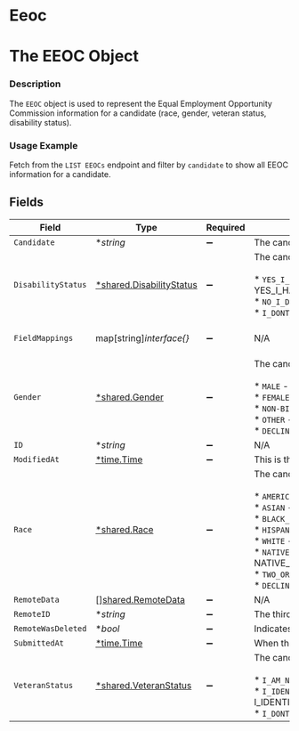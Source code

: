 # Eeoc

# The EEOC Object
### Description
The `EEOC` object is used to represent the Equal Employment Opportunity Commission information for a candidate (race, gender, veteran status, disability status).
### Usage Example
Fetch from the `LIST EEOCs` endpoint and filter by `candidate` to show all EEOC information for a candidate.


## Fields

| Field                                                                                                                                                                                                                                                                                                                                                                                                                                  | Type                                                                                                                                                                                                                                                                                                                                                                                                                                   | Required                                                                                                                                                                                                                                                                                                                                                                                                                               | Description                                                                                                                                                                                                                                                                                                                                                                                                                            | Example                                                                                                                                                                                                                                                                                                                                                                                                                                |
| -------------------------------------------------------------------------------------------------------------------------------------------------------------------------------------------------------------------------------------------------------------------------------------------------------------------------------------------------------------------------------------------------------------------------------------- | -------------------------------------------------------------------------------------------------------------------------------------------------------------------------------------------------------------------------------------------------------------------------------------------------------------------------------------------------------------------------------------------------------------------------------------- | -------------------------------------------------------------------------------------------------------------------------------------------------------------------------------------------------------------------------------------------------------------------------------------------------------------------------------------------------------------------------------------------------------------------------------------- | -------------------------------------------------------------------------------------------------------------------------------------------------------------------------------------------------------------------------------------------------------------------------------------------------------------------------------------------------------------------------------------------------------------------------------------- | -------------------------------------------------------------------------------------------------------------------------------------------------------------------------------------------------------------------------------------------------------------------------------------------------------------------------------------------------------------------------------------------------------------------------------------- |
| `Candidate`                                                                                                                                                                                                                                                                                                                                                                                                                            | **string*                                                                                                                                                                                                                                                                                                                                                                                                                              | :heavy_minus_sign:                                                                                                                                                                                                                                                                                                                                                                                                                     | The candidate being represented.                                                                                                                                                                                                                                                                                                                                                                                                       | f963f34d-3d2f-4f77-b557-cf36bc7e6498                                                                                                                                                                                                                                                                                                                                                                                                   |
| `DisabilityStatus`                                                                                                                                                                                                                                                                                                                                                                                                                     | [*shared.DisabilityStatus](../../../pkg/models/shared/disabilitystatus.md)                                                                                                                                                                                                                                                                                                                                                             | :heavy_minus_sign:                                                                                                                                                                                                                                                                                                                                                                                                                     | The candidate's disability status.<br/><br/>* `YES_I_HAVE_A_DISABILITY_OR_PREVIOUSLY_HAD_A_DISABILITY` - YES_I_HAVE_A_DISABILITY_OR_PREVIOUSLY_HAD_A_DISABILITY<br/>* `NO_I_DONT_HAVE_A_DISABILITY` - NO_I_DONT_HAVE_A_DISABILITY<br/>* `I_DONT_WISH_TO_ANSWER` - I_DONT_WISH_TO_ANSWER                                                                                                                                                | I_DONT_WISH_TO_ANSWER                                                                                                                                                                                                                                                                                                                                                                                                                  |
| `FieldMappings`                                                                                                                                                                                                                                                                                                                                                                                                                        | map[string]*interface{}*                                                                                                                                                                                                                                                                                                                                                                                                               | :heavy_minus_sign:                                                                                                                                                                                                                                                                                                                                                                                                                     | N/A                                                                                                                                                                                                                                                                                                                                                                                                                                    | {"organization_defined_targets":{"custom_key":"custom_value"},"linked_account_defined_targets":{"custom_key":"custom_value"}}                                                                                                                                                                                                                                                                                                          |
| `Gender`                                                                                                                                                                                                                                                                                                                                                                                                                               | [*shared.Gender](../../../pkg/models/shared/gender.md)                                                                                                                                                                                                                                                                                                                                                                                 | :heavy_minus_sign:                                                                                                                                                                                                                                                                                                                                                                                                                     | The candidate's gender.<br/><br/>* `MALE` - MALE<br/>* `FEMALE` - FEMALE<br/>* `NON-BINARY` - NON-BINARY<br/>* `OTHER` - OTHER<br/>* `DECLINE_TO_SELF_IDENTIFY` - DECLINE_TO_SELF_IDENTIFY                                                                                                                                                                                                                                             | FEMALE                                                                                                                                                                                                                                                                                                                                                                                                                                 |
| `ID`                                                                                                                                                                                                                                                                                                                                                                                                                                   | **string*                                                                                                                                                                                                                                                                                                                                                                                                                              | :heavy_minus_sign:                                                                                                                                                                                                                                                                                                                                                                                                                     | N/A                                                                                                                                                                                                                                                                                                                                                                                                                                    | f7dd7b4f-237e-4772-8bd4-3246384c6c58                                                                                                                                                                                                                                                                                                                                                                                                   |
| `ModifiedAt`                                                                                                                                                                                                                                                                                                                                                                                                                           | [*time.Time](https://pkg.go.dev/time#Time)                                                                                                                                                                                                                                                                                                                                                                                             | :heavy_minus_sign:                                                                                                                                                                                                                                                                                                                                                                                                                     | This is the datetime that this object was last updated by Merge                                                                                                                                                                                                                                                                                                                                                                        | 2021-10-16T00:00:00Z                                                                                                                                                                                                                                                                                                                                                                                                                   |
| `Race`                                                                                                                                                                                                                                                                                                                                                                                                                                 | [*shared.Race](../../../pkg/models/shared/race.md)                                                                                                                                                                                                                                                                                                                                                                                     | :heavy_minus_sign:                                                                                                                                                                                                                                                                                                                                                                                                                     | The candidate's race.<br/><br/>* `AMERICAN_INDIAN_OR_ALASKAN_NATIVE` - AMERICAN_INDIAN_OR_ALASKAN_NATIVE<br/>* `ASIAN` - ASIAN<br/>* `BLACK_OR_AFRICAN_AMERICAN` - BLACK_OR_AFRICAN_AMERICAN<br/>* `HISPANIC_OR_LATINO` - HISPANIC_OR_LATINO<br/>* `WHITE` - WHITE<br/>* `NATIVE_HAWAIIAN_OR_OTHER_PACIFIC_ISLANDER` - NATIVE_HAWAIIAN_OR_OTHER_PACIFIC_ISLANDER<br/>* `TWO_OR_MORE_RACES` - TWO_OR_MORE_RACES<br/>* `DECLINE_TO_SELF_IDENTIFY` - DECLINE_TO_SELF_IDENTIFY | HISPANIC_OR_LATINO                                                                                                                                                                                                                                                                                                                                                                                                                     |
| `RemoteData`                                                                                                                                                                                                                                                                                                                                                                                                                           | [][shared.RemoteData](../../../pkg/models/shared/remotedata.md)                                                                                                                                                                                                                                                                                                                                                                        | :heavy_minus_sign:                                                                                                                                                                                                                                                                                                                                                                                                                     | N/A                                                                                                                                                                                                                                                                                                                                                                                                                                    | [{"data":["Varies by platform"],"path":"/eeoc"}]                                                                                                                                                                                                                                                                                                                                                                                       |
| `RemoteID`                                                                                                                                                                                                                                                                                                                                                                                                                             | **string*                                                                                                                                                                                                                                                                                                                                                                                                                              | :heavy_minus_sign:                                                                                                                                                                                                                                                                                                                                                                                                                     | The third-party API ID of the matching object.                                                                                                                                                                                                                                                                                                                                                                                         | 76                                                                                                                                                                                                                                                                                                                                                                                                                                     |
| `RemoteWasDeleted`                                                                                                                                                                                                                                                                                                                                                                                                                     | **bool*                                                                                                                                                                                                                                                                                                                                                                                                                                | :heavy_minus_sign:                                                                                                                                                                                                                                                                                                                                                                                                                     | Indicates whether or not this object has been deleted by third party webhooks.                                                                                                                                                                                                                                                                                                                                                         |                                                                                                                                                                                                                                                                                                                                                                                                                                        |
| `SubmittedAt`                                                                                                                                                                                                                                                                                                                                                                                                                          | [*time.Time](https://pkg.go.dev/time#Time)                                                                                                                                                                                                                                                                                                                                                                                             | :heavy_minus_sign:                                                                                                                                                                                                                                                                                                                                                                                                                     | When the information was submitted.                                                                                                                                                                                                                                                                                                                                                                                                    | 2021-10-15T00:00:00Z                                                                                                                                                                                                                                                                                                                                                                                                                   |
| `VeteranStatus`                                                                                                                                                                                                                                                                                                                                                                                                                        | [*shared.VeteranStatus](../../../pkg/models/shared/veteranstatus.md)                                                                                                                                                                                                                                                                                                                                                                   | :heavy_minus_sign:                                                                                                                                                                                                                                                                                                                                                                                                                     | The candidate's veteran status.<br/><br/>* `I_AM_NOT_A_PROTECTED_VETERAN` - I_AM_NOT_A_PROTECTED_VETERAN<br/>* `I_IDENTIFY_AS_ONE_OR_MORE_OF_THE_CLASSIFICATIONS_OF_A_PROTECTED_VETERAN` - I_IDENTIFY_AS_ONE_OR_MORE_OF_THE_CLASSIFICATIONS_OF_A_PROTECTED_VETERAN<br/>* `I_DONT_WISH_TO_ANSWER` - I_DONT_WISH_TO_ANSWER                                                                                                               | I_AM_NOT_A_PROTECTED_VETERAN                                                                                                                                                                                                                                                                                                                                                                                                           |